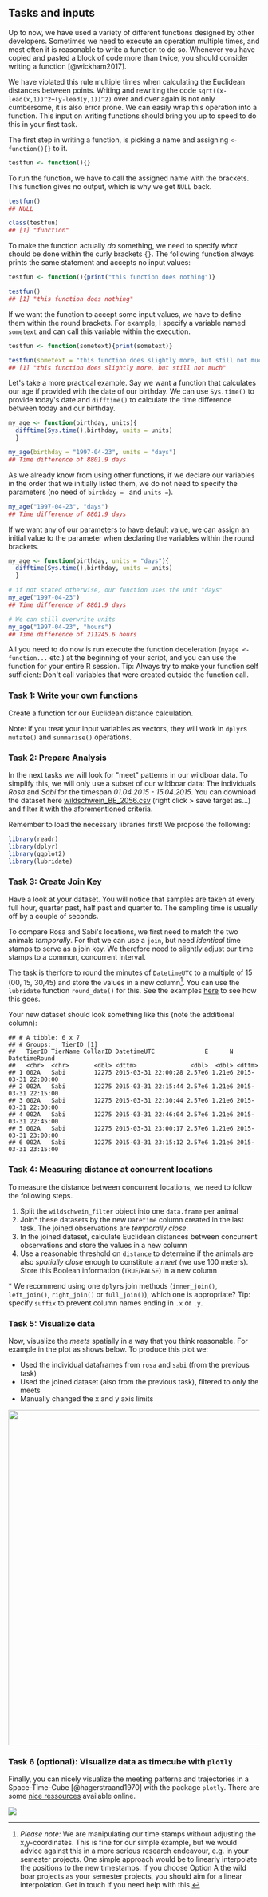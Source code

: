 ## Tasks and inputs



Up to now, we have used a variety of different functions designed by other developers. Sometimes we need to execute an operation multiple times, and most often it is reasonable to write a function to do so. Whenever you have copied and pasted a block of code more than twice, you should consider writing a function [@wickham2017]. 

We have violated this rule multiple times when calculating the Euclidean distances between points. Writing and rewriting the code `sqrt((x-lead(x,1))^2+(y-lead(y,1))^2)` over and over again is not only cumbersome, it is also error prone. We can easily wrap this operation into a function. This input on writing functions should bring you up to speed to do this in your first task.

The first step in writing a function, is picking a name and assigning `<- function(){}` to it.



```r
testfun <- function(){}
```

To run the function, we have to call the assigned name with the brackets. This function gives no output, which is why we get `NULL` back. 

```r
testfun()
## NULL

class(testfun)
## [1] "function"
```

To make the function actually *do* something, we need to specify *what* should be done within the curly brackets `{}`. The following function always prints the same statement and accepts no input values:


```r
testfun <- function(){print("this function does nothing")}

testfun()
## [1] "this function does nothing"
```


If we want the function to accept some input values, we have to define them within the round brackets. For example, I specify a variable named `sometext` and can call this variable within the execution.


```r
testfun <- function(sometext){print(sometext)}

testfun(sometext = "this function does slightly more, but still not much")
## [1] "this function does slightly more, but still not much"
```

Let's take a more practical example. Say we want a function that calculates our age if provided with the date of our birthday. We can use `Sys.time()` to provide today's date and `difftime()` to calculate the time difference between today and our birthday.


```r
my_age <- function(birthday, units){
  difftime(Sys.time(),birthday, units = units)
  }

my_age(birthday = "1997-04-23", units = "days")
## Time difference of 8801.9 days
```

As we already know from using other functions, if we declare our variables in the order that we initially listed them, we do not need to specify the parameters (no need of `birthday = ` and `units =`).

```r
my_age("1997-04-23", "days")
## Time difference of 8801.9 days
```


If we want any of our parameters to have default value, we can assign an initial value to the parameter when declaring the variables within the round brackets.

```r
my_age <- function(birthday, units = "days"){
  difftime(Sys.time(),birthday, units = units)
  }

# if not stated otherwise, our function uses the unit "days"
my_age("1997-04-23")
## Time difference of 8801.9 days

# We can still overwrite units
my_age("1997-04-23", "hours")
## Time difference of 211245.6 hours
```

All you need to do now is run execute the function deceleration (`myage <- function...` etc.) at the beginning of your script, and you can use the function for your entire R session. Tip: Always try to make your function self sufficient: Don't call variables that were created outside the function call.


### Task 1: Write your own functions

Create a function for our Euclidean distance calculation. 

Note: if you treat your input variables as vectors, they will work in `dplyr`s `mutate()` and `summarise()` operations. 




### Task 2: Prepare Analysis

In the next tasks we will look for "meet" patterns in our wildboar data. To simplify this, we will only use a subset of our wildboar data: The individuals *Rosa* and *Sabi* for the timespan *01.04.2015 - 15.04.2015*. You can download the dataset here [wildschwein_BE_2056.csv](https://github.com/ComputationalMovementAnalysis/FS21/raw/master/00_Rawdata/wildschwein_BE_2056.csv) (right click > save target as...) and filter it with the aforementioned criteria. 

Remember to load the necessary libraries first! We propose the following:


```r
library(readr)        
library(dplyr)        
library(ggplot2)      
library(lubridate)
```





### Task 3: Create Join Key

Have a look at your dataset. You will notice that samples are taken at every full hour, quarter past, half past and quarter to. The sampling time is usually off by a couple of seconds. 

To compare Rosa and Sabi's locations, we first need to match the two animals *temporally*. For that we can use a `join`, but need *identical* time stamps to serve as a join key. We therefore need to slightly adjust our time stamps to a common, concurrent interval. 

The task is therfore to round the minutes of `DatetimeUTC` to a multiple of 15 (00, 15, 30,45) and store the values in a new column[^interpolate]. You can use the  `lubridate` function `round_date()` for this. See the examples [here](https://lubridate.tidyverse.org/reference/round_date.html) to see how this goes.

[^interpolate]: *Please note:* We are manipulating our time stamps without adjusting the x,y-coordinates. This is fine for our simple example, but we would advice against this in a more serious research endeavour, e.g. in your semester projects. One simple approach would be to linearly interpolate the positions to the new timestamps. If you choose Option A the wild boar projects as your semester projects, you should aim for a linear interpolation. Get in touch if you need help with this.

Your new dataset should look something like this (note the additional column): 


```
## # A tibble: 6 x 7
## # Groups:   TierID [1]
##   TierID TierName CollarID DatetimeUTC              E      N DatetimeRound      
##   <chr>  <chr>       <dbl> <dttm>               <dbl>  <dbl> <dttm>             
## 1 002A   Sabi        12275 2015-03-31 22:00:28 2.57e6 1.21e6 2015-03-31 22:00:00
## 2 002A   Sabi        12275 2015-03-31 22:15:44 2.57e6 1.21e6 2015-03-31 22:15:00
## 3 002A   Sabi        12275 2015-03-31 22:30:44 2.57e6 1.21e6 2015-03-31 22:30:00
## 4 002A   Sabi        12275 2015-03-31 22:46:04 2.57e6 1.21e6 2015-03-31 22:45:00
## 5 002A   Sabi        12275 2015-03-31 23:00:17 2.57e6 1.21e6 2015-03-31 23:00:00
## 6 002A   Sabi        12275 2015-03-31 23:15:12 2.57e6 1.21e6 2015-03-31 23:15:00
```



### Task 4: Measuring distance at concurrent locations

To measure the distance between concurrent locations, we need to follow the following steps.

1. Split the `wildschwein_filter` object into one `data.frame` per animal
2. Join\* these datasets by the new `Datetime` column created in the last task. The joined observations are *temporally close*.
3. In the joined dataset, calculate Euclidean distances between concurrent observations and store the values in a new column
4. Use a reasonable threshold on `distance` to determine if the animals are also *spatially close* enough to constitute a *meet* (we use 100 meters). Store this Boolean information (`TRUE`/`FALSE`) in a new column


\* We recommend using one `dplyr`s join methods (`inner_join()`, `left_join()`, `right_join()` or `full_join()`), which one is appropriate? Tip: specify `suffix` to prevent column names ending in `.x` or `.y`.




### Task 5: Visualize data

Now, visualize the *meets* spatially in a way that you think reasonable. For example in the plot as shows below. To produce this plot we:

- Used the individual dataframes from `rosa` and `sabi` (from the previous task)
- Used the joined dataset (also from the previous task), filtered to only the meets
- Manually changed the x and y axis limits



<img src="W04_04_tasks_and_inputs_files/figure-html/unnamed-chunk-14-1.png" width="672" />


### Task 6 (optional): Visualize data as timecube with `plotly`

Finally, you can nicely visualize the meeting patterns and trajectories in a Space-Time-Cube [@hagerstraand1970] with the package `plotly`. There are some [nice ressources](https://plot.ly/r/3d-line-plots/) available online.

![](02_Images/space_time_cube.jpg)




